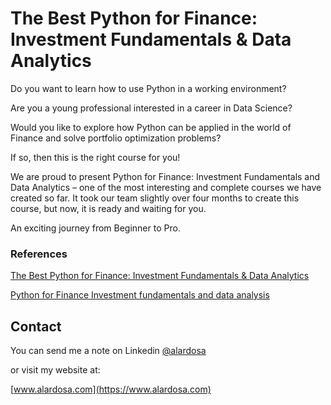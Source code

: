 # The Best Python for Finance: Investment Fundamentals & Data Analytics

Do you want to learn how to use Python in a working environment?

Are you a young professional interested in a career in Data Science?  

Would you like to explore how Python can be applied in the world of Finance and solve portfolio optimization problems?  

If so, then this is the right course for you!  

We are proud to present Python for Finance: Investment Fundamentals and Data Analytics – one of the most interesting and complete courses we have created so far. It took our team slightly over four months to create this course, but now, it is ready and waiting for you.  

An exciting journey from Beginner to Pro.

### References
[The Best Python for Finance: Investment Fundamentals & Data Analytics](https://www.alardosa.com/python-finance-investment-data-analytics/)

[Python for Finance Investment fundamentals and data analysis](https://www.udemy.com/course/python-for-finance-investment-fundamentals-data-analytics/)

## Contact
You can send me a note on Linkedin [@alardosa](https://www.linkedin.com/in/alardosa/)

or visit my website at:

[www.alardosa.com](https://www.alardosa.com)
